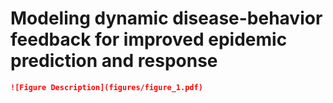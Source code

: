 # Modeling dynamic disease-behavior feedback for improved epidemic prediction and response

```markdown
![Figure Description](figures/figure_1.pdf)
```
